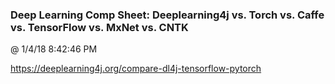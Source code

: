 ﻿

### Deep Learning Comp Sheet: Deeplearning4j vs. Torch vs. Caffe vs. TensorFlow vs. MxNet vs. CNTK
@ 1/4/18 8:42:46 PM

https://deeplearning4j.org/compare-dl4j-tensorflow-pytorch

